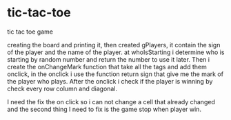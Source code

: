 # tic-tac-toe

tic tac toe game

creating the board and printing it, then created gPlayers, it contain the sign of the player and the name of the player.
at whoIsStarting i determine who is starting by random number and return the number to use it later.
Then i create the onChangeMark function that take all the <tr> tags and add them onclick, in the onclick i use the function return sign that give me the mark of the player who plays.
After the onclick i check if the player is winning by check every row column and diagonal.

I need the fix the on click so i can not change a cell that already changed and the second thing I need to fix is the game stop when player win.
